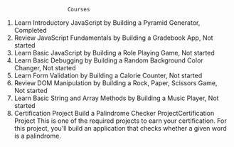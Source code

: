                         Courses
1. Learn Introductory JavaScript by Building a Pyramid Generator, Completed
2. Review JavaScript Fundamentals by Building a Gradebook App, Not started
3. Learn Basic JavaScript by Building a Role Playing Game, Not started
4. Learn Basic Debugging by Building a Random Background Color Changer, Not started
5. Learn Form Validation by Building a Calorie Counter, Not started
6. Review DOM Manipulation by Building a Rock, Paper, Scissors Game, Not started
7. Learn Basic String and Array Methods by Building a Music Player, Not started
8. Certification Project
   Build a Palindrome Checker ProjectCertification Project
   This is one of the required projects to earn your certification.
   For this project, you'll build an application that checks whether a given word is a palindrome.